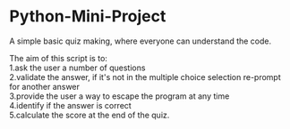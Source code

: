 # Python-Mini-Project


A simple basic quiz making, where everyone can understand the code.

The aim of this script is to:<br />
1.ask the user a number of questions<br />
2.validate the answer, if it's not in the multiple choice selection re-prompt for another answer<br />
3.provide the user a way to escape the program at any time<br />
4.identify if the answer is correct<br />
5.calculate the score at the end of the quiz.

